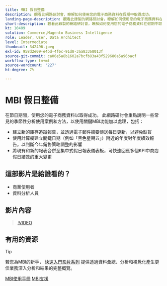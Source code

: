 ```yaml
---
title: MBI 假日整備
description: 觀看此網路研討會，瞭解如何使用您的電子商務資料在假期中取得成功。
landing-page-description: 觀看此錄製的網路研討會，瞭解如何使用您的電子商務資料在假期中取得成功。
short-description: 觀看此錄製的網路研討會，瞭解如何使用您的電子商務資料在假期中取得成功。
kt: 10409
solution: Commerce,Magento Business Intelligence
role: Leader, User, Data Architect
level: Intermediate
thumbnail: 342496.jpeg
exl-id: 958d2e09-e4bd-4f6c-91d8-3aa83368013f
source-git-commit: ca06e5a8b1602a7bcfb83a43f529680a5a96bacf
workflow-type: tm+mt
source-wordcount: '227'
ht-degree: 7%

---
```


# MBI 假日整備

在節日期間，使用您的電子商務資料以取得成功。 此網路研討會重點說明一些常見的季節性分析使用案例和方法，以使用關鍵MBI功能加以處理，包括：

- 建立新的庫存追蹤報告，並透過電子郵件摘要傳送每日更新，以避免缺貨
- 使用計算欄建立關鍵日期（例如「黑色星期五」）附近的年度對年度績效報告，以判斷今年銷售策略調整的影響
- 將現有和新的報表合併至集中式假日報表儀表板，可快速回應多個KPI中商店假日績效的重大變更

## 這部影片是給誰看的？

- 商業使用者
- 資料分析人員

## 影片內容

>[!VIDEO](https://video.tv.adobe.com/v/342496?quality=12&learn=on)

## 有用的資源

>[!TIP]
>
>若您為MBI的新手， [快速入門影片系列](https://experienceleague.adobe.com/docs/commerce-learn/tutorials/mbi/introduction/1-overview.html) 提供透過資料彙總、分析和視覺化產生更佳業務深入分析和結果的完整概覽。

[MBI使用手冊](https://experienceleague.adobe.com/docs/commerce-business-intelligence/mbi/guide-overview.html)
[MBI支援](https://experienceleague.adobe.com/docs/commerce-knowledge-base/kb/troubleshooting/miscellaneous/mbi-service-policies.html)
